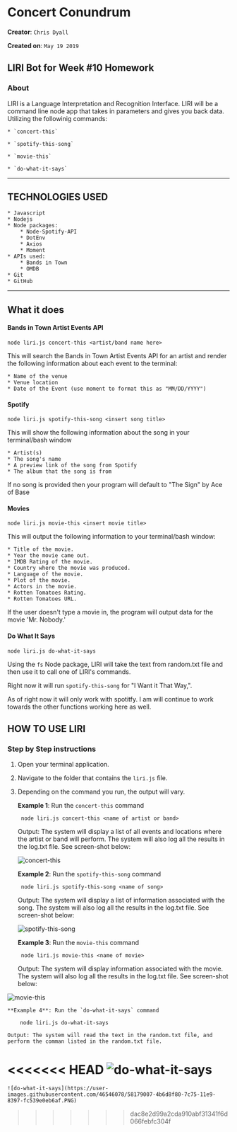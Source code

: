 # Concert Conundrum

**Creator**: `Chris Dyall`

**Created on**: `May 19 2019`

## LIRI Bot for Week #10 Homework

### About

LIRI is a Language Interpretation and Recognition Interface. LIRI will be a command line node app that takes in parameters and gives you back data. Utilizing the followinig commands:

    * `concert-this`

    * `spotify-this-song`

    * `movie-this`

    * `do-what-it-says`

------------------------------------------------------------------------------------------------------------------------------------------------
## TECHNOLOGIES USED
    * Javascript
    * Nodejs
    * Node packages:
        * Node-Spotify-API
        * DotEnv
        * Axios
        * Moment
    * APIs used:
        * Bands in Town
        * OMDB
    * Git
    * GitHub
-------------------------------------------------------------------------------------------------------------------------------------------------
## What it does

#### Bands in Town Artist Events API
 `node liri.js concert-this <artist/band name here>`

This will search the Bands in Town Artist Events API for an artist and render the following information about each event to the terminal:

    * Name of the venue
    * Venue location
    * Date of the Event (use moment to format this as "MM/DD/YYYY")


#### Spotify
`node liri.js spotify-this-song <insert song title>`

This will show the following information about the song in your terminal/bash window

    * Artist(s)
    * The song's name
    * A preview link of the song from Spotify
    * The album that the song is from

If no song is provided then your program will default to "The Sign" by Ace of Base

#### Movies
`node liri.js movie-this <insert movie title>`

This will output the following information to your terminal/bash window:

    * Title of the movie.
    * Year the movie came out.
    * IMDB Rating of the movie.
    * Country where the movie was produced.
    * Language of the movie.
    * Plot of the movie.
    * Actors in the movie.
    * Rotten Tomatoes Rating.
    * Rotten Tomatoes URL.

If the user doesn't type a movie in, the program will output data for the movie 'Mr. Nobody.'

#### Do What It Says
`node liri.js do-what-it-says`

Using the `fs` Node package, LIRI will take the text from random.txt file and then use it to call one of LIRI's commands.

Right now it will run `spotify-this-song` for "I Want it That Way,".

As of right now it will only work with spotitfy. I am will continue to work towards the other functions working here as well.

## HOW TO USE LIRI

### **Step by Step instructions**

1. Open your terminal application.
2. Navigate to the folder that contains the `liri.js` file. 
3. Depending on the command you run, the output will vary. 

    **Example 1**: Run the `concert-this` command
    
        node liri.js concert-this <name of artist or band>
    
    Output: The system will display a list of all events and locations where the artist or band will perform. The system will also log all the results in the log.txt file. See screen-shot below:

    ![concert-this](https://user-images.githubusercontent.com/46546078/58126623-58d93a00-7be1-11e9-97b5-ceb268286213.PNG)
    

    **Example 2**: Run the `spotify-this-song` command
    
        node liri.js spotify-this-song <name of song>
    
    Output: The system will display a list of information associated with the song. The system will also log all the results in the log.txt file. See screen-shot below:

    ![spotify-this-song](https://user-images.githubusercontent.com/46546078/58126722-93db6d80-7be1-11e9-87af-923e66ea42ed.PNG)


    **Example 3**: Run the `movie-this` command
    
        node liri.js movie-this <name of movie>
    
    Output: The system will display information associated with the movie. The system will also log all the results in the log.txt file. See screen-shot below:

  ![movie-this](https://user-images.githubusercontent.com/46546078/58126780-bcfbfe00-7be1-11e9-95c4-8442234b1aee.PNG)


    **Example 4**: Run the `do-what-it-says` command
        
        node liri.js do-what-it-says
        
    Output: The system will read the text in the random.txt file, and perform the comman listed in the random.txt file. 
    
<<<<<<< HEAD
   ![do-what-it-says](https://user-images.githubusercontent.com/46546078/58179007-4b6d8f80-7c75-11e9-8397-fc539e0eb6af.PNG)
=======
    ![do-what-it-says](https://user-images.githubusercontent.com/46546078/58179007-4b6d8f80-7c75-11e9-8397-fc539e0eb6af.PNG)
>>>>>>> dac8e2d99a2cda910abf31341f6d066febfc304f


